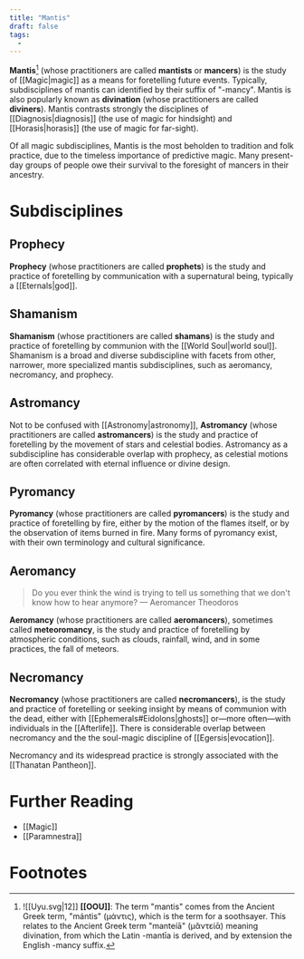 ```yaml
---
title: "Mantis"
draft: false
tags:
  - 
---
```


**Mantis**[^man] (whose practitioners are called **mantists** or **mancers**) is the study of [[Magic|magic]] as a means for foretelling future events. Typically, subdisciplines of mantis can identified by their suffix of "-mancy". Mantis is also popularly known as **divination** (whose practitioners are called **diviners**). Mantis contrasts strongly the disciplines of [[Diagnosis|diagnosis]] (the use of magic for hindsight) and [[Horasis|horasis]] (the use of magic for far-sight).

Of all magic subdisciplines, Mantis is the most beholden to tradition and folk practice, due to the timeless importance of predictive magic. Many present-day groups of people owe their survival to the foresight of mancers in their ancestry.

# Subdisciplines
## Prophecy
**Prophecy** (whose practitioners are called **prophets**) is the study and practice of foretelling by communication with a supernatural being, typically a [[Eternals|god]].

## Shamanism
**Shamanism** (whose practitioners are called **shamans**) is the study and practice of foretelling by communion with the [[World Soul|world soul]]. Shamanism is a broad and diverse subdiscipline with facets from other, narrower, more specialized mantis subdisciplines, such as aeromancy, necromancy, and prophecy. 

## Astromancy
Not to be confused with [[Astronomy|astronomy]], **Astromancy** (whose practitioners are called **astromancers**) is the study and practice of foretelling by the movement of stars and celestial bodies. Astromancy as a subdiscipline has considerable overlap with prophecy, as celestial motions are often correlated with eternal influence or divine design.

## Pyromancy
**Pyromancy** (whose practitioners are called **pyromancers**) is the study and practice of foretelling by fire, either by the motion of the flames itself, or by the observation of items burned in fire. Many forms of pyromancy exist, with their own terminology and cultural significance.

## Aeromancy
>Do you ever think the wind is trying to tell us something that we don't know how to hear anymore?
>— Aeromancer Theodoros

**Aeromancy** (whose practitioners are called **aeromancers**), sometimes called **meteoromancy**, is the study and practice of foretelling by atmospheric conditions, such as clouds, rainfall, wind, and in some practices, the fall of meteors.

## Necromancy
**Necromancy** (whose practitioners are called **necromancers**), is the study and practice of foretelling or seeking insight by means of communion with the dead, either with [[Ephemerals#Eidolons|ghosts]] or—more often—with individuals in the [[Afterlife]]. There is considerable overlap between necromancy and the the soul-magic discipline of [[Egersis|evocation]]. 

Necromancy and its widespread practice is strongly associated with the [[Thanatan Pantheon]].
# Further Reading
- [[Magic]]
- [[Paramnestra]]

# Footnotes
[^man]: ![[Uyu.svg|12]] **[[OOU]]**:  The term "mantis" comes from the Ancient Greek term, "mántis" (μάντις), which is the term for a soothsayer. This relates to the Ancient Greek term "manteíā" (μᾰντείᾱ) meaning divination, from which the Latin -mantīa is derived, and by extension the English -mancy suffix.